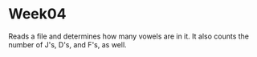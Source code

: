 # Week04
Reads a file and determines how many vowels are in it. It also counts the number of J's, D's, and F's, as well.

